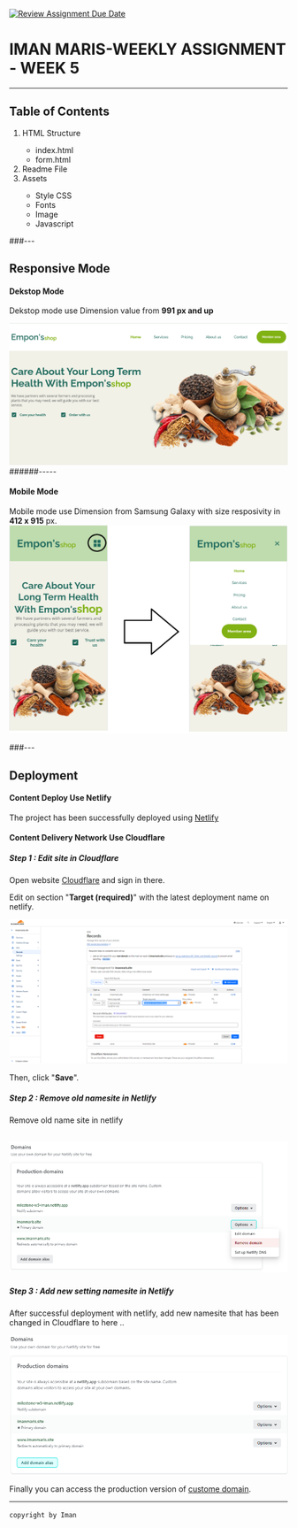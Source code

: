 [![Review Assignment Due Date](https://classroom.github.com/assets/deadline-readme-button-24ddc0f5d75046c5622901739e7c5dd533143b0c8e959d652212380cedb1ea36.svg)](https://classroom.github.com/a/f6dTnkNL)

<h1>IMAN MARIS-WEEKLY ASSIGNMENT - WEEK 5</h1>

---

<div>
<h2>Table of Contents</h2>
<ol>
<li>HTML Structure</li><ul>
<li>index.html</li>
<li>form.html</li>
</ul>
<li>Readme File</li>
<li>Assets</li>
<ul>
    <li>Style CSS</li>
    <li>Fonts</li>
    <li>Image</li>
    <li>Javascript</li></ul>

</div>

###---

<div>
<h2>Responsive Mode</h2>

#### Dekstop Mode
Dekstop mode use Dimension value from <b>991 px and up</b>

<img src="assets/img/web.png">

</div>
######-----

#### Mobile Mode
Mobile mode use Dimension from Samsung Galaxy with size resposivity in <b>412 x 915</b> px.
<img src="assets/img/mobile.png">

</div>

###---
<h2>Deployment</H2>

#### Content Deploy Use Netlify
The project has been successfully deployed using [Netlify](https://milestone-w5-iman.netlify.app/)

#### Content Delivery Network Use Cloudflare
##### Step 1 : Edit site in Cloudflare
Open website [Cloudflare](https://www.cloudflare.com/) and sign in there. 

Edit on section "<b>Target (required)</b>" with the latest deployment name on netlify.

![sign in at cloudflare](/assets/img/CNAME_UPDATE.png)

Then, click "<b>Save</b>".

</div>

##### Step 2 : Remove old namesite in Netlify
Remove old name site in netlify

![remove old namesite](/assets/img/REMOVE.png)
---
##### Step 3 : Add new setting namesite in Netlify
After successful deployment with netlify, add new namesite that has been changed in Cloudflare to here ..

![add namesite](/assets/img/ADD.png)

Finally you can access the production version of [custome domain](https://imanmaris.site/). 





---


`copyright by Iman`